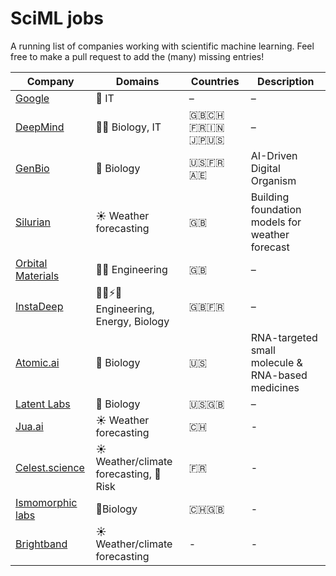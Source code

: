 # SciML jobs

A running list of companies working with scientific machine learning. Feel free to make a pull request to add the (many) missing entries!

| Company         | Domains                                   | Countries                 | Description |
|----------------|--------------------------------------------|---------------------------|-----------------------------|
| [Google](https://www.google.com/about/careers/applications/jobs/results#!t=jo&jid=127025001&) | 📱 IT                          | –                         | –                           |
| [DeepMind](https://deepmind.google/about/careers/)         | 🧪📱 Biology, IT                        | 🇬🇧🇨🇭🇫🇷🇮🇳🇯🇵🇺🇸             | –                           |
| [GenBio](https://genbio.ai)                                | 🧪 Biology                             | 🇺🇸🇫🇷🇦🇪                   | AI-Driven Digital Organism |
| [Silurian](https://silurian.ai)                            | ☀️ Weather forecasting                 | 🇬🇧                       | Building foundation models for weather forecast |
| [Orbital Materials](https://www.orbitalmaterials.com)      | 👷‍♀️ Engineering                      | 🇬🇧                       | –                           |
| [InstaDeep](https://www.instadeep.com)                     | 👷‍♀️⚡️🧪 Engineering, Energy, Biology | 🇬🇧🇫🇷                   | –                           |
| [Atomic.ai](https://atomic.ai/careers/)                    | 🧪 Biology                             | 🇺🇸                       | RNA-targeted small molecule & RNA-based medicines |
| [Latent Labs](https://www.latentlabs.com)                  | 🧪 Biology                             | 🇺🇸🇬🇧                   | –                           |
| [Jua.ai](https://jua.ai) | ☀️ Weather forecasting | 🇨🇭| - |
| [Celest.science](https://www.celest.science) |☀️ Weather/climate forecasting, 🌊Risk | 🇫🇷 |- |
| [Ismomorphic labs](https://www.isomorphiclabs.com) | 🧪Biology | 🇨🇭🇬🇧|-|
| [Brightband](https://www.brightband.com) | ☀️ Weather/climate forecasting | - | - |
